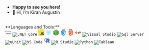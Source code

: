 - **Happy to see you here!**<br>
- 👋 Hi, I’m Kiran Augustin
<br>
**Languages and Tools:**<br>
<code><img height="20" src="https://raw.githubusercontent.com/github/explore/80688e429a7d4ef2fca1e82350fe8e3517d3494d/topics/aspnet/aspnet.png" title="AspNet"></code>
<code><img height="20" src="https://user-images.githubusercontent.com/12031984/132237543-a4b6e034-d821-4ac8-994e-11750f6fc49e.jpg" title=".NET Core"></code>
<code><img height="20" src="https://raw.githubusercontent.com/github/explore/80688e429a7d4ef2fca1e82350fe8e3517d3494d/topics/javascript/javascript.png" title="Javascript"></code>
<code><img height="20" src="https://raw.githubusercontent.com/github/explore/80688e429a7d4ef2fca1e82350fe8e3517d3494d/topics/react/react.png" title="React"></code>
<code><img height="20" src="https://raw.githubusercontent.com/github/explore/80688e429a7d4ef2fca1e82350fe8e3517d3494d/topics/nodejs/nodejs.png" title="Node"></code>
<code><img height="20" src="https://raw.githubusercontent.com/github/explore/80688e429a7d4ef2fca1e82350fe8e3517d3494d/topics/css/css.png" title="CSS3"></code>
<code><img height="20" src="https://raw.githubusercontent.com/github/explore/80688e429a7d4ef2fca1e82350fe8e3517d3494d/topics/html/html.png" title="HTML5"></code>
<code><img height="20" src="https://raw.githubusercontent.com/github/explore/80688e429a7d4ef2fca1e82350fe8e3517d3494d/topics/git/git.png" title="GIT"></code>
<code><img height="20" src="https://user-images.githubusercontent.com/12031984/132238632-822f4fcd-fe40-4381-bcaa-7fb2ce9927c6.png" title="Visual Studio"></code>
<code><img height="20" src="https://user-images.githubusercontent.com/12031984/132237820-97ae9ed1-3fbe-47e9-8f13-b6d0f542b95a.jpg" title="Sql Server"></code>
<code><img height="20" src="https://user-images.githubusercontent.com/12031984/132238028-4b392094-5fbb-471d-8168-1b30780e6beb.png" title="uUnit"></code>
<code><img height="20" src="https://user-images.githubusercontent.com/12031984/132239065-14441bfc-861f-4563-a0a7-377ce79b9a0c.png" title="VS Code"></code>
<code><img height="20" src="https://raw.githubusercontent.com/github/explore/80688e429a7d4ef2fca1e82350fe8e3517d3494d/topics/r/r.png" title="R Programming"></code>
<code><img height="20" src="https://user-images.githubusercontent.com/12031984/132240178-a47b2c54-a124-4bac-a130-352ece3ceace.png" title="R Studio"></code>
<code><img height="20" src="https://user-images.githubusercontent.com/12031984/132239973-6c18cdf7-6f1c-4778-847d-9f1db42f8ce9.png" title="Python"></code>
<code><img height="20" src="https://user-images.githubusercontent.com/12031984/132240570-6f288f43-795d-4df3-9d67-e7683a76eb22.png" title="Tableau"></code>
<!---
cakiran/cakiran is a ✨ special ✨ repository because its `README.md` (this file) appears on your GitHub profile.
You can click the Preview link to take a look at your changes.
--->
